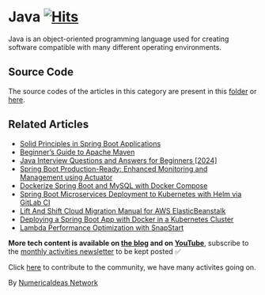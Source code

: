 # Java&nbsp;[![Hits](https://hits.seeyoufarm.com/api/count/incr/badge.svg?url=https%3A%2F%2Fgithub.com%2Fnumerica-ideas%2Fcommunity%2Ftree%2Fmaster%2Fjava&count_bg=%2379C83D&title_bg=%23555555&icon=&icon_color=%23E7E7E7&title=hits&edge_flat=false)](https://numericaideas.com/blog/tag/java)

Java is an object-oriented programming language used for creating software compatible with many different operating environments.

## Source Code
The source codes of the articles in this category are present in this [folder](./) or [here](../).

## Related Articles
<!-- TAG-POSTS-LIST:START -->
- [Solid Principles in Spring Boot Applications](https://numericaideas.com/blog/solid-principles-in-spring-boot/)
- [Beginner’s Guide to Apache Maven](https://numericaideas.com/blog/maven-for-beginners/)
- [Java Interview Questions and Answers for Beginners [2024]](https://numericaideas.com/blog/java-interview-questions-for-beginners/)
- [Spring Boot Production-Ready: Enhanced Monitoring and Management using Actuator](https://numericaideas.com/blog/spring-boot-actuator/)
- [Dockerize Spring Boot and MySQL with Docker Compose](https://numericaideas.com/blog/docker-compose-springboot-mysql/)
- [Spring Boot Microservices Deployment to Kubernetes with Helm via GitLab CI](https://numericaideas.com/blog/springboot-microservices-deployment-kubernetes-helm-gitlabci/)
- [Lift And Shift Cloud Migration Manual for AWS ElasticBeanstalk](https://numericaideas.com/blog/lift-and-shift-cloud-migration-manual-aws-elasticbeanstalk/)
- [Deploying a Spring Boot App with Docker in a Kubernetes Cluster](https://numericaideas.com/blog/deploying-springboot-app-with-docker-and-kubernetes/)
- [Lambda Performance Optimization with SnapStart](https://numericaideas.com/blog/lambda-performance-improvement-with-snapstart/)
<!-- TAG-POSTS-LIST:END -->

**More tech content is available on [the blog](https://numericaideas.com/blog/) and on [YouTube](https://www.youtube.com/@numericaideas/channels?sub_confirmation=1)**, subscribe to the [monthly activities newsletter](https://numericaideas.com/news/) to be kept posted ✅

Click [here](https://numericaideas.com/#activities) to contribute to the community, we have many activites going on.

By [NumericaIdeas Network](https://numericaideas.com)

